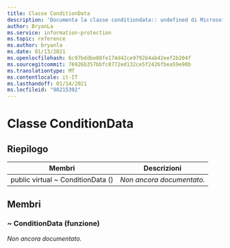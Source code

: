 ```yaml
---
title: Classe ConditionData
description: 'Documenta la classe conditiondata:: undefined di Microsoft Information Protection (MIP) SDK.'
author: BryanLa
ms.service: information-protection
ms.topic: reference
ms.author: bryanla
ms.date: 01/13/2021
ms.openlocfilehash: 6c97bddbe88fe174d42ce9792b4ab42eef2b204f
ms.sourcegitcommit: 76926b357bbfc8772ed132ce5f2426fbea59e98b
ms.translationtype: MT
ms.contentlocale: it-IT
ms.lasthandoff: 01/14/2021
ms.locfileid: "98215392"
---
```

# <a name="class-conditiondata"></a>Classe ConditionData 
  
## <a name="summary"></a>Riepilogo
 Membri                        | Descrizioni                                
--------------------------------|---------------------------------------------
public virtual ~ ConditionData ()  | _Non ancora documentato._
  
## <a name="members"></a>Membri
  
### <a name="conditiondata-function"></a>~ ConditionData (funzione)
_Non ancora documentato._
